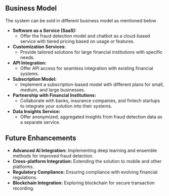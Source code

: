 
## Business Model
The system can be sold in different business model as mentioned below
*   **Software as a Service (SaaS):**
    *   Offer the fraud detection model and chatbot as a cloud-based service with tiered pricing based on usage or features.
*   **Customization Services:**
    *   Provide tailored solutions for large financial institutions with specific needs.
*   **API Integration:**
    *   Offer API access for seamless integration with existing financial systems.
*   **Subscription Model:**
    *   Implement a subscription-based model with different plans for small, medium, and large businesses.
*   **Partnership with Financial Institutions:**
    *   Collaborate with banks, insurance companies, and fintech startups to integrate your solution into their systems.
*   **Data Insights Service:**
    *   Offer anonymized, aggregated insights from fraud detection data as a separate service.

## Future Enhancements

*   **Advanced AI Integration:** Implementing deep learning and ensemble methods for improved fraud detection.
*   **Cross-platform Integration:** Extending the solution to mobile and other platforms.
*   **Regulatory Compliance:** Ensuring compliance with evolving financial regulations.
*   **Blockchain Integration:** Exploring blockchain for secure transaction recording.



